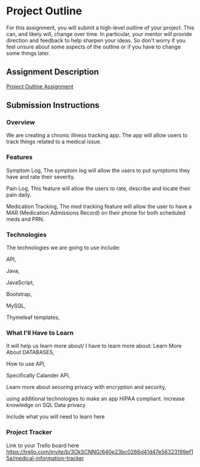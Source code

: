 # Project Outline
For this assignment, you will submit a high-level outline of your project. This can, and likely will, change over time. In particular, your mentor will provide direction and feedback to help sharpen your ideas. So don't worry if you feel unsure about some aspects of the outline or if you have to change some things later.

## Assignment Description
[Project Outline Assignment](https://education.launchcode.org/liftoff/modules/assignments/project-outline)

## Submission Instructions



### Overview

[//]: # (Include overview here)
We are creating a chronic illness tracking app. The app will allow users to track things related to a medical issue.

### Features

Symptom Log,
The symptom log will allow the users to put symptoms they have and rate their severity.

Pain Log,
This feature will allow the users to rate, describe and locate their pain daily.

Medication Tracking,
The med tracking feature will allow the user to have a MAR (Medication Admissions Record) on their phone for both scheduled meds and PRN.

[//]: # (Include Features here)

### Technologies
The technologies we are going to use include:

API,

Java,

JavaScript,

Bootstrap,

MySQL,

Thymeleaf templates,

<!-- Learn More About DATABASES,

Learn more about securing privacy with encryption and security,
 -->
[//]: # (Include Technologies here)
### What I'll Have to Learn

It will help us learn more about/ I have to learn more about:
Learn More About DATABASES,

How to use API,

Specifically Calander API,

Learn more about securing privacy with encryption and security,

using additional technologies to make an app HIPAA compliant.
increase knowledge on SQL
Data privacy

Include what you will need to learn here
### Project Tracker
Link to your Trello board here
https://trello.com/invite/b/3OkSCNNG/640e23bc0286d41d47e56323199ef15a/medical-information-tracker
